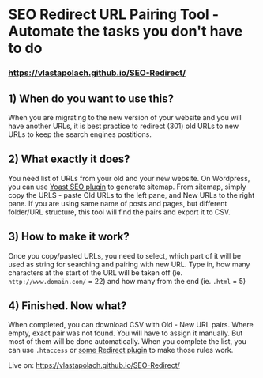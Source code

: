 # SEO Redirect URL Pairing Tool - Automate the tasks you don't have to do

### https://vlastapolach.github.io/SEO-Redirect/

## 1) When do you want to use this?
When you are migrating to the new version of your website and you will have another URLs, it is best practice to redirect (301) old URLs to new URLs to keep the search engines postitions.

## 2) What exactly it does?
You need list of URLs from your old and your new website. On Wordpress, you can use [Yoast SEO plugin](https://yoast.com/wordpress/plugins/seo/) to generate sitemap. From sitemap, simply copy the URLS - paste Old URLs to the left pane, and New URLs to the right pane. If you are using same name of posts and pages, but different folder/URL structure, this tool will find the pairs and export it to CSV.

## 3) How to make it work?
Once you copy/pasted URLs, you need to select, which part of it will be used as string for searching and pairing with new URL. Type in, how many characters at the start of the URL will be taken off (ie. `http://www.domain.com/` = 22) and how many from the end (ie. `.html` = 5)

## 4) Finished. Now what?
When completed, you can download CSV with Old - New URL pairs. Where empty, exact pair was not found. You will have to assign it manually. But most of them will be done automatically. When you complete the list, you can use `.htaccess` or [some Redirect plugin](https://www.elegantthemes.com/blog/resources/turn-around-the-7-best-redirect-plugins-for-wordpress) to make those rules work.

Live on: https://vlastapolach.github.io/SEO-Redirect/
